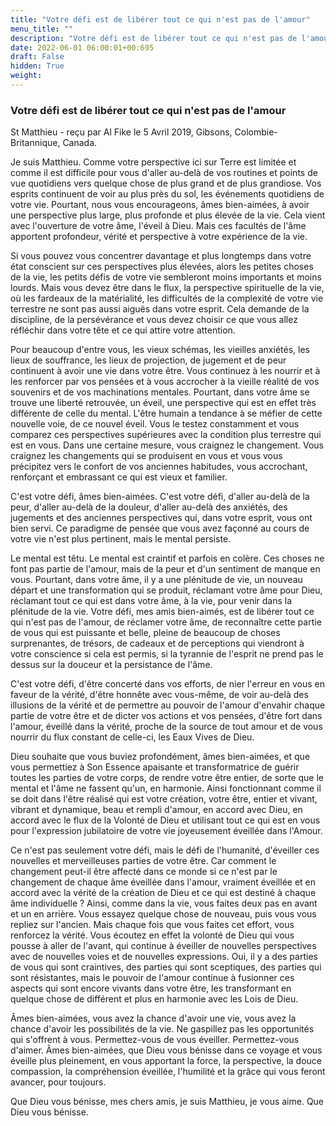 ```yaml
---
title: "Votre défi est de libérer tout ce qui n'est pas de l'amour"
menu_title: ""
description: "Votre défi est de libérer tout ce qui n'est pas de l'amour"
date: 2022-06-01 06:00:01+00:695
draft: False
hidden: True
weight:
---
```

### Votre défi est de libérer tout ce qui n'est pas de l'amour

St Matthieu - reçu par Al Fike le 5 Avril 2019, Gibsons, Colombie-Britannique, Canada.

Je suis Matthieu. Comme votre perspective ici sur Terre est limitée et comme il est difficile pour vous d'aller au-delà de vos routines et points de vue quotidiens vers quelque chose de plus grand et de plus grandiose. Vos esprits continuent de voir au plus près du sol, les événements quotidiens de votre vie. Pourtant, nous vous encourageons, âmes bien-aimées, à avoir une perspective plus large, plus profonde et plus élevée de la vie. Cela vient avec l'ouverture de votre âme, l'éveil à Dieu. Mais ces facultés de l'âme apportent profondeur, vérité et perspective à votre expérience de la vie.

Si vous pouvez vous concentrer davantage et plus longtemps dans votre état conscient sur ces perspectives plus élevées, alors les petites choses de la vie, les petits défis de votre vie sembleront moins importants et moins lourds. Mais vous devez être dans le flux, la perspective spirituelle de la vie, où les fardeaux de la matérialité, les difficultés de la complexité de votre vie terrestre ne sont pas aussi aiguës dans votre esprit. Cela demande de la discipline, de la persévérance et vous devez choisir ce que vous allez réfléchir dans votre tête et ce qui attire votre attention.

Pour beaucoup d'entre vous, les vieux schémas, les vieilles anxiétés, les lieux de souffrance, les lieux de projection, de jugement et de peur continuent à avoir une vie dans votre être. Vous continuez à les nourrir et à les renforcer par vos pensées et à vous accrocher à la vieille réalité de vos souvenirs et de vos machinations mentales. Pourtant, dans votre âme se trouve une liberté retrouvée, un éveil, une perspective qui est en effet très différente de celle du mental. L'être humain a tendance à se méfier de cette nouvelle voie, de ce nouvel éveil. Vous le testez constamment et vous comparez ces perspectives supérieures avec la condition plus terrestre qui est en vous. Dans une certaine mesure, vous craignez le changement. Vous craignez les changements qui se produisent en vous et vous vous précipitez vers le confort de vos anciennes habitudes, vous accrochant, renforçant et embrassant ce qui est vieux et familier.

C'est votre défi, âmes bien-aimées. C'est votre défi, d'aller au-delà de la peur, d'aller au-delà de la douleur, d'aller au-delà des anxiétés, des jugements et des anciennes perspectives qui, dans votre esprit, vous ont bien servi. Ce paradigme de pensée que vous avez façonné au cours de votre vie n'est plus pertinent, mais le mental persiste.

Le mental est têtu. Le mental est craintif et parfois en colère. Ces choses ne font pas partie de l'amour, mais de la peur et d'un sentiment de manque en vous. Pourtant, dans votre âme, il y a une plénitude de vie, un nouveau départ et une transformation qui se produit, réclamant votre âme pour Dieu, réclamant tout ce qui est dans votre âme, à la vie, pour venir dans la plénitude de la vie.
Votre défi, mes amis bien-aimés, est de libérer tout ce qui n'est pas de l'amour, de réclamer votre âme, de reconnaître cette partie de vous qui est puissante et belle, pleine de beaucoup de choses surprenantes, de trésors, de cadeaux et de perceptions qui viendront à votre conscience si cela est permis, si la tyrannie de l'esprit ne prend pas le dessus sur la douceur et la persistance de l'âme.

C'est votre défi, d'être concerté dans vos efforts, de nier l'erreur en vous en faveur de la vérité, d'être honnête avec vous-même, de voir au-delà des illusions de la vérité et de permettre au pouvoir de l'amour d'envahir chaque partie de votre être et de dicter vos actions et vos pensées, d'être fort dans l'amour, éveillé dans la vérité, proche de la source de tout amour et de vous nourrir du flux constant de celle-ci, les Eaux Vives de Dieu.

Dieu souhaite que vous buviez profondément, âmes bien-aimées, et que vous permettiez à Son Essence apaisante et transformatrice de guérir toutes les parties de votre corps, de rendre votre être entier, de sorte que le mental et l'âme ne fassent qu'un, en harmonie. Ainsi fonctionnant comme il se doit dans l'être réalisé qui est votre création, votre être, entier et vivant, vibrant et dynamique, beau et rempli d'amour, en accord avec Dieu, en accord avec le flux de la Volonté de Dieu et utilisant tout ce qui est en vous pour l'expression jubilatoire de votre vie joyeusement éveillée dans l'Amour.

Ce n'est pas seulement votre défi, mais le défi de l'humanité, d'éveiller ces nouvelles et merveilleuses parties de votre être. Car comment le changement peut-il être affecté dans ce monde si ce n'est par le changement de chaque âme éveillée dans l'amour, vraiment éveillée et en accord avec la vérité de la création de Dieu et ce qui est destiné à chaque âme individuelle ? Ainsi, comme dans la vie, vous faites deux pas en avant et un en arrière. Vous essayez quelque chose de nouveau, puis vous vous repliez sur l'ancien. Mais chaque fois que vous faites cet effort, vous renforcez la vérité. Vous écoutez en effet la volonté de Dieu qui vous pousse à aller de l'avant, qui continue à éveiller de nouvelles perspectives avec de nouvelles voies et de nouvelles expressions.
Oui, il y a des parties de vous qui sont craintives, des parties qui sont sceptiques, des parties qui sont résistantes, mais le pouvoir de l'amour continue à fusionner ces aspects qui sont encore vivants dans votre être, les transformant en quelque chose de différent et plus en harmonie avec les Lois de Dieu.

Âmes bien-aimées, vous avez la chance d'avoir une vie, vous avez la chance d'avoir les possibilités de la vie. Ne gaspillez pas les opportunités qui s'offrent à vous. Permettez-vous de vous éveiller. Permettez-vous d'aimer. Âmes bien-aimées, que Dieu vous bénisse dans ce voyage et vous éveille plus pleinement, en vous apportant la force, la perspective, la douce compassion, la compréhension éveillée, l'humilité et la grâce qui vous feront avancer, pour toujours.

Que Dieu vous bénisse, mes chers amis, je suis Matthieu, je vous aime. Que Dieu vous bénisse.



